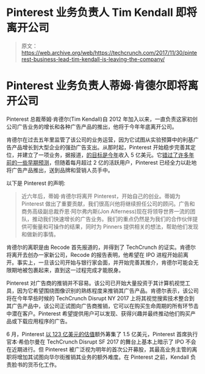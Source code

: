 # Pinterest 业务负责人 Tim Kendall 即将离开公司 

> 原文：<https://web.archive.org/web/https://techcrunch.com/2017/11/30/pinterest-business-lead-tim-kendall-is-leaving-the-company/>

# Pinterest 业务负责人蒂姆·肯德尔即将离开公司

Pinterest 总裁蒂姆·肯德尔(Tim Kendall)自 2012 年加入以来，一直负责这家初创公司广告业务的增长和各种广告产品的推出，他将于今年年底离开公司。

肯德尔在过去五年里监管了该公司的业务运营，因为它试图从实验预算中的利基广告产品增长到大型企业的强劲广告支出。从那时起，Pinterest 开始稳步完善其定位，并建立了一项业务，据报道，[的目标是今年](https://web.archive.org/web/20221207055354/https://www.recode.net/2017/3/21/14991260/pinterest-advertising-revenue-500-million-growth-ipo)收入 5 亿美元。它[错过了许多年前的一些早期预测](https://web.archive.org/web/20221207055354/https://beta.techcrunch.com/2016/10/04/pinterest-lagged-behind-leaked-revenue-forecasts-in-2015/)，但随着每月超过 2 亿的活跃用户，Pinterest 已经全力以赴地将广告产品推出，送到品牌和营销人员手中。

以下是 Pinterest 的声明:

> 近六年后，蒂姆·肯德尔将离开 Pinterest，开始自己的创业。蒂姆为 Pinterest 做出了重要贡献，我们很高兴他将继续担任公司的顾问。广告和商务高级副总裁乔恩·阿尔弗内斯(Jon Alferness)现在将领导世界一流的团队，推动我们快速增长的广告业务。我们的重点仍然是为我们的合作伙伴提供可衡量和可操作的结果，同时为 Pinners 提供相关的想法，帮助他们发现和做新的事情。

肯德尔的离职是由 Recode 首先报道的，并得到了 TechCrunch 的证实。肯德尔将离开去创办一家新公司，Recode 的报告表明，他希望在 IPO 进程开始前离开。事实上，一旦该公司开始与银行家会面，并开始完善其推介，肯德尔可能会无限期地被包裹起来，直到这一过程完成才能脱身。

Pinterest 对广告商的推销并不容易。该公司已开始大量投资于其计算机视觉工具，因为它希望围绕图像识别的熟练程度来推销其广告产品。肯德尔表示，该公司将在今年早些时候的 TechCrunch Disrupt NY 2017 上将其视觉搜索技术整合到其广告产品中，该公司正试图向广告商推销，它可以在购买生命周期的所有环节击中潜在客户。Pinterest 希望提供用户可以发现、获得兴趣并最终推动他们购买产品或下载应用程序的广告。

6 月，Pinterest [以 123 亿美元的估值](https://web.archive.org/web/20221207055354/https://beta.techcrunch.com/2017/06/06/pinterest-raises-150m-at-a-12-3b-valuation-as-it-makes-a-full-press-into-visual-search/)额外筹集了 1.5 亿美元，Pinterest 首席执行官本·希伯尔曼在 TechCrunch Disrupt SF 2017 的舞台上基本上暗示了 IPO 不会在近期进行。但 Pinterest 被广泛视为明年的首次公开募股，其最高业务主管的离职将增加其试图向华尔街推销其业务的额外难度。在 Pinterest 之前，Kendall 负责脸书的货币化工作。